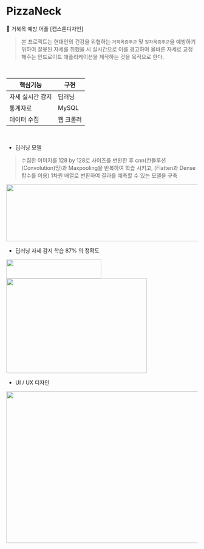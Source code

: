 # PizzaNeck
:pizza: 거북목 예방 어플 [캡스톤디자인]

> 본 프로젝트는 현대인의 건강을 위협하는 `거북목증후군` 및 `일자목증후군`을 예방하기 위하여 
잘못된 자세를 취했을 시 실시간으로 이를 경고하여 올바른 자세로 교정해주는 안드로이드 애플리케이션을 제작하는 것을 목적으로 한다.

</br>

|핵심기능                       |구현                         |
|-------------------------------|-----------------------------|
|자세 실시간 감지               |딥러닝                        |
|통계자료                       |MySQL                         |
|데이터 수집                    |웹 크롤러                     |

</br>

- 딥러닝 모델
> 수집한 이미지를 128 by 128로 사이즈를 변환한 후 cnn(컨볼루션(Convolution)망)과 
Maxpooling을 반복하여 학습 시키고, (Flatten과 Dense함수를 이용) 
1차원 배열로 변환하여 결과를 예측할 수 있는 모델을 구축
<img src="https://user-images.githubusercontent.com/55950992/194070592-c4df9253-5dda-4b61-8c69-4ae845d8fe9f.png" width="600" height="150" />


- 딥러닝 자세 감지 학습 87% 의 정확도
<img src="https://user-images.githubusercontent.com/55950992/194069176-3e0c16ad-a6c9-478a-8579-98dac8914476.png" width="250" height="50" />
<img src="https://user-images.githubusercontent.com/55950992/194069363-f8750f6d-3e77-488c-a418-60732a418f6c.png" width="370" height="250" />

- UI / UX 디자인
<img src="https://user-images.githubusercontent.com/55950992/194067948-8cf1d3f9-9adf-4bf9-ac02-850d041c38ea.png" width="600" height="400" />

